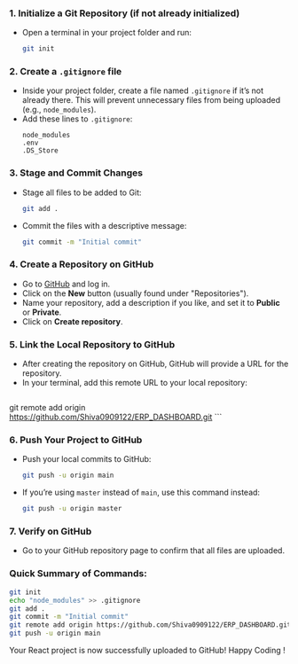 
### 1. **Initialize a Git Repository (if not already initialized)**
   - Open a terminal in your project folder and run:
     ```bash
     git init
     ```

### 2. **Create a `.gitignore` file**
   - Inside your project folder, create a file named `.gitignore` if it’s not already there. This will prevent unnecessary files from being uploaded (e.g., `node_modules`).
   - Add these lines to `.gitignore`:
     ```
     node_modules
     .env
     .DS_Store
     ```
   
### 3. **Stage and Commit Changes**
   - Stage all files to be added to Git:
     ```bash
     git add .
     ```
   - Commit the files with a descriptive message:
     ```bash
     git commit -m "Initial commit"
     ```

### 4. **Create a Repository on GitHub**
   - Go to [GitHub](https://github.com) and log in.
   - Click on the **New** button (usually found under "Repositories").
   - Name your repository, add a description if you like, and set it to **Public** or **Private**.
   - Click on **Create repository**.

### 5. **Link the Local Repository to GitHub**
   - After creating the repository on GitHub, GitHub will provide a URL for the repository.
   - In your terminal, add this remote URL to your local repository:
     ```bash
git remote add origin https://github.com/Shiva0909122/ERP_DASHBOARD.git
     ```

### 6. **Push Your Project to GitHub**
   - Push your local commits to GitHub:
     ```bash
     git push -u origin main
     ```
   - If you’re using `master` instead of `main`, use this command instead:
     ```bash
     git push -u origin master
     ```

### 7. **Verify on GitHub**
   - Go to your GitHub repository page to confirm that all files are uploaded.

### Quick Summary of Commands:
```bash
git init
echo "node_modules" >> .gitignore
git add .
git commit -m "Initial commit"
git remote add origin https://github.com/Shiva0909122/ERP_DASHBOARD.git
git push -u origin main
```

Your React project is now successfully uploaded to GitHub!
Happy Coding !
